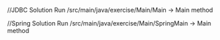 //JDBC Solution
Run /src/main/java/exercise/Main/Main
-> Main method

//Spring Solution
Run /src/main/java/exercise/Main/SpringMain
-> Main method
